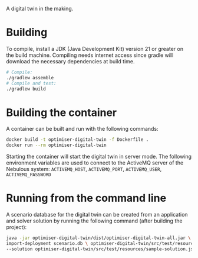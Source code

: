 A digital twin in the making.

# Building

To compile, install a JDK (Java Development Kit) version 21 or greater on the
build machine.  Compiling needs internet access since gradle will download the
necessary dependencies at build time.

```sh
# Compile:
./gradlew assemble
# Compile and test:
./gradlew build
```

# Building the container

A container can be built and run with the following commands:

```sh
docker build -t optimiser-digital-twin -f Dockerfile .
docker run --rm optimiser-digital-twin
```

Starting the container will start the digital twin in server mode.  The
following environment variables are used to connect to the ActiveMQ server of
the Nebulous system: `ACTIVEMQ_HOST`, `ACTIVEMQ_PORT`, `ACTIVEMQ_USER`,
`ACTIVEMQ_PASSWORD`

# Running from the command line

A scenario database for the digital twin can be created from an application
and solver solution by running the following command (after building the
project):

```sh
java -jar optimiser-digital-twin/dist/optimiser-digital-twin-all.jar \
import-deployment scenario.db \ optimiser-digital-twin/src/test/resources/app-creation-message.json \
--solution optimiser-digital-twin/src/test/resources/sample-solution.json
```
